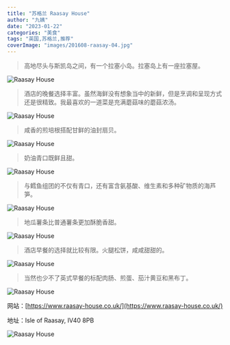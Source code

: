 ```yaml
---
title: "苏格兰 Raasay House"
author: "九姨"
date: "2023-01-22"
categories: "美食"
tags: "英国,苏格兰,推荐"
coverImage: "images/201608-raasay-04.jpg"
---
```


>高地尽头与斯凯岛之间，有一个拉塞小岛。拉塞岛上有一座拉塞屋。

![Raasay House](images/IMG_20160813_095127.jpg)

>酒店的晚餐选择丰富。虽然海鲜没有想象当中的新鲜，但是烹调和呈现方式还是很精致。我最喜欢的一道菜是充满蘑菇味的蘑菇浓汤。

![Raasay House](images/201608-raasay-01.jpg)

>咸香的煎培根搭配甘鲜的油封扇贝。

![Raasay House](images/201608-raasay-02.jpg)

>奶油青口既鲜且甜。

![Raasay House](images/201608-raasay-03.jpg)

>与鳕鱼组团的不仅有青口，还有富含氨基酸、维生素和多种矿物质的海芦笋。

![Raasay House](images/201608-raasay-04.jpg)

>地瓜薯条比普通薯条更加酥脆香甜。

![Raasay House](images/201608-raasay-05.jpg)

>酒店早餐的选择就比较有限。火腿松饼，咸咸甜甜的。

![Raasay House](images/201608-raasay-06.jpg)

>当然也少不了英式早餐的标配肉肠、煎蛋、茄汁黄豆和黑布丁。

![Raasay House](images/201608-raasay-07.jpg)


网站：[https://www.raasay-house.co.uk/](https://www.raasay-house.co.uk/)

地址：Isle of Raasay, IV40 8PB

![Raasay House](images/raasayhouse.jpg)
